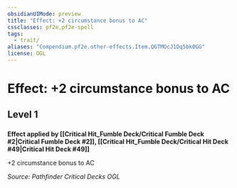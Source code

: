 ```yaml
---
obsidianUIMode: preview
title: "Effect: +2 circumstance bonus to AC"
cssclasses: pf2e,pf2e-spell
tags:
  - trait/
aliases: "Compendium.pf2e.other-effects.Item.QGTMOcJ1Dq5bk0GG"
license: OGL
---
```

# Effect: +2 circumstance bonus to AC
## Level 1
### 






**Effect applied by [[Critical Hit_Fumble Deck/Critical Fumble Deck #2|Critical Fumble Deck #2]], [[Critical Hit_Fumble Deck/Critical Hit Deck #49|Critical Hit Deck #49]]**

+2 circumstance bonus to AC

*Source: Pathfinder Critical Decks*
*OGL*
